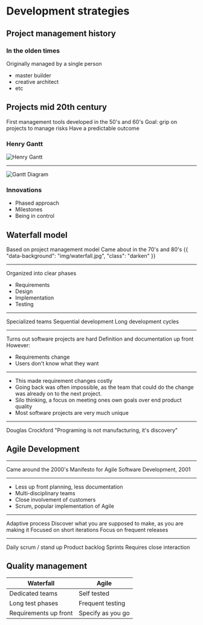 # Development strategies

## Project management history

### In the olden times
Originally managed by a single person
- master builder
- creative architect
- etc

## Projects mid 20th century
First management tools developed in the 50's and 60's
Goal: grip on projects to manage risks
Have a predictable outcome

### Henry Gantt
![Henry Gantt](img/gantt.jpg)

---
![Gantt Diagram](img/gnatt-diagram.jpg)

### Innovations
- Phased approach
- Milestones
- Being in control


## Waterfall model

Based on project management model
Came about in the 70's and 80's
{{
	"data-background": "img/waterfall.jpg",
	"class": "darken"
}}

---
Organized into clear phases
- Requirements
- Design
- Implementation
- Testing

---
Specialized teams
Sequential development
Long development cycles

---
Turns out software projects are hard
Definition and documentation up front
However:
- Requirements change
- Users don't know what they want

---
- This made requirement changes costly
- Going back was often impossible, as the team that could do the change was already on to the next project.
- Silo thinking, a focus on meeting ones own goals over end product quality
- Most software projects are very much unique

---
Douglas Crockford
"Programing is not manufacturing, it's discovery"


## Agile Development
---
Came around the 2000's
Manifesto for Agile Software Development, 2001

---
- Less up front planning, less documentation
- Multi-disciplinary teams
- Close involvement of customers
- Scrum, popular implementation of Agile

---
Adaptive process
Discover what you are supposed to make, as you are making it
Focused on short iterations
Focus on frequent releases

---
Daily scrum / stand up
Product backlog
Sprints
Requires close interaction

## Quality management

| Waterfall             | Agile
|-----------------------|-------------------
| Dedicated teams       | Self tested
| Long test phases      | Frequent testing
| Requirements up front | Specify as you go

